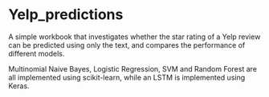 # Yelp_predictions  
  
A simple workbook that investigates whether the star rating of a Yelp review can be predicted using only the text, and compares the performance of different models.  

Multinomial Naive Bayes, Logistic Regression, SVM and Random Forest are all implemented using scikit-learn, while an LSTM is implemented using Keras.

